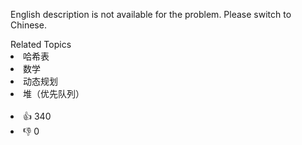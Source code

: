 English description is not available for the problem. Please switch to Chinese.<div><div>Related Topics</div><div><li>哈希表</li><li>数学</li><li>动态规划</li><li>堆（优先队列）</li></div></div><br><div><li>👍 340</li><li>👎 0</li></div>